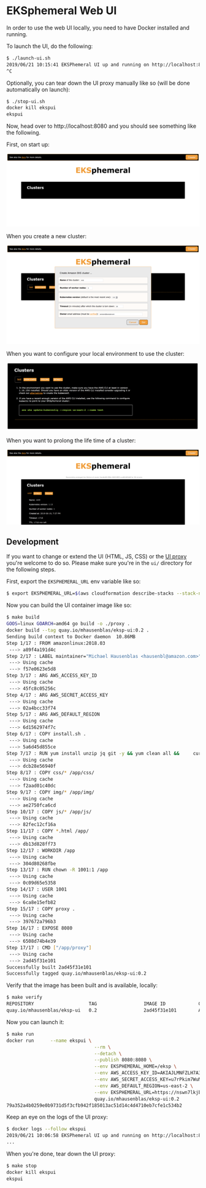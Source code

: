 # EKSphemeral Web UI

In order to use the web UI locally, you need to have Docker installed and running.

To launch the UI, do the following:

```sh
$ ./launch-ui.sh
2019/06/21 10:15:41 EKSPhemeral UI up and running on http://localhost:8080/
^C
```

Optionally, you can tear down the UI proxy manually like so (will be done automatically on launch):

```sh
$ ./stop-ui.sh
docker kill ekspui
ekspui
```

Now, head over to http://localhost:8080 and you should see something like the following.

First, on start up:

![EKSphemeral UI start](../img/screen-shot-2019-06-18-ui.png)

When you create a new cluster:

![EKSphemeral UI cluster create](../img/screen-shot-2019-06-21-ui-cluster-create.png)

When you want to configure your local environment to use the cluster:

![EKSphemeral UI cluster config](../img/screen-shot-2019-06-21-ui-cluster-config.png)

When you want to prolong the life time of a cluster:

![EKSphemeral UI prolonging lifetime](../img/screen-shot-2019-06-19-ui-cluster-prolong.png)


## Development

If you want to change or extend the UI (HTML, JS, CSS) or the [UI proxy](main.go) you're welcome to do so.
Please make sure you're in the `ui/` directory for the following steps. 

First, export the `EKSPHEMERAL_URL` env variable like so:

```sh
$ export EKSPHEMERAL_URL=$(aws cloudformation describe-stacks --stack-name eksp | jq '.Stacks[].Outputs[] | select(.OutputKey=="EKSphemeralAPIEndpoint").OutputValue' -r)
```

Now you can build the UI container image like so:

```sh
$ make build
GOOS=linux GOARCH=amd64 go build -o ./proxy .
docker build --tag quay.io/mhausenblas/eksp-ui:0.2 .
Sending build context to Docker daemon  10.86MB
Step 1/17 : FROM amazonlinux:2018.03
 ---> a89f4a191d4c
Step 2/17 : LABEL maintainer="Michael Hausenblas <hausenbl@amazon.com>"
 ---> Using cache
 ---> f57e0623e5d8
Step 3/17 : ARG AWS_ACCESS_KEY_ID
 ---> Using cache
 ---> 45fc8c05256c
Step 4/17 : ARG AWS_SECRET_ACCESS_KEY
 ---> Using cache
 ---> 02a4bcc33f74
Step 5/17 : ARG AWS_DEFAULT_REGION
 ---> Using cache
 ---> 6d1562974f7c
Step 6/17 : COPY install.sh .
 ---> Using cache
 ---> 5a6d45d855ce
Step 7/17 : RUN yum install unzip jq git -y && yum clean all &&     curl -sL https://bootstrap.pypa.io/get-pip.py -o get-pip.py &&     python get-pip.py && pip install awscli --upgrade &&     export EKSPHEMERAL_HOME=/eksp &&     chmod +x install.sh && ./install.sh
 ---> Using cache
 ---> dcb28e56940f
Step 8/17 : COPY css/* /app/css/
 ---> Using cache
 ---> f2aad01c40dc
Step 9/17 : COPY img/* /app/img/
 ---> Using cache
 ---> ae2750fca6cd
Step 10/17 : COPY js/* /app/js/
 ---> Using cache
 ---> 82fec12cf16a
Step 11/17 : COPY *.html /app/
 ---> Using cache
 ---> db13d828ff73
Step 12/17 : WORKDIR /app
 ---> Using cache
 ---> 304d80268fbe
Step 13/17 : RUN chown -R 1001:1 /app
 ---> Using cache
 ---> 0c09d65e5358
Step 14/17 : USER 1001
 ---> Using cache
 ---> 6ca8e15efb82
Step 15/17 : COPY proxy .
 ---> Using cache
 ---> 397672a796b3
Step 16/17 : EXPOSE 8080
 ---> Using cache
 ---> 6508d74b4e39
Step 17/17 : CMD ["/app/proxy"]
 ---> Using cache
 ---> 2ad45f31e101
Successfully built 2ad45f31e101
Successfully tagged quay.io/mhausenblas/eksp-ui:0.2
```

Verify that the image has been built and is available, locally:

```sh
$ make verify
REPOSITORY                    TAG                 IMAGE ID            CREATED             SIZE
quay.io/mhausenblas/eksp-ui   0.2                 2ad45f31e101        About an hour ago   449MB
```

Now you can launch it:

```sh
$ make run
docker run      --name ekspui \
                                --rm \
                                --detach \
                                --publish 8080:8080 \
                                --env EKSPHEMERAL_HOME=/eksp \
                                --env AWS_ACCESS_KEY_ID=AKIAJLMNFZLH7A3X4CXA \
                                --env AWS_SECRET_ACCESS_KEY=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 \
                                --env AWS_DEFAULT_REGION=us-east-2 \
                                --env EKSPHEMERAL_URL=https://nswn7lkjbk.execute-api.us-east-2.amazonaws.com/Prod \
                                quay.io/mhausenblas/eksp-ui:0.2
79a352a4b0259e0b9731d5f3cfb942f185013ac51d14c4d4710eb7cfe1c534b2
```

Keep an eye on the logs of the UI proxy:

```sh
$ docker logs --follow ekspui
2019/06/21 10:06:58 EKSPhemeral UI up and running on http://localhost:8080/
...
```

When you're done, tear down the UI proxy:

```sh
$ make stop
docker kill ekspui
ekspui
```